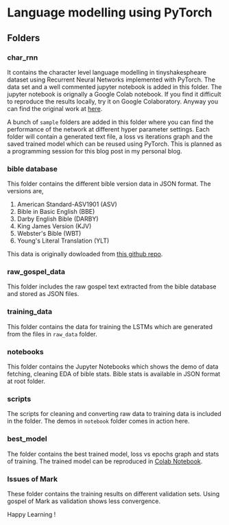 # Language modelling using PyTorch

## Folders

### char_rnn

It contains the character level language modelling in tinyshakespheare dataset using Recurrent Neural Networks implemented with PyTorch. The data set and a well commented jupyter notebook is added in this folder. The jupyter notebook is orignally a Google Colab notebook. If you find it difficult to reproduce the results locally, try it on Google Colaboratory. Anyway you can find the original work at [here](https://drive.google.com/file/d/12pEy-aOS0_PiVkFgxyINmBbtuvB5TqV5/view?usp=sharing).   

A bunch of `sample` folders are added in this folder where you can find the performance of the network at different hyper parameter settings. Each folder will contain a generated text file, a loss vs iterations graph and the saved trained model which can be reused using PyTorch. This is planned as a programming session for this blog post in my personal blog.

### bible database  

This folder contains the different bible version data in JSON format. The versions are, 

1. American Standard-ASV1901 (ASV)
2. Bible in Basic English (BBE)
3. Darby English Bible (DARBY)
4. King James Version (KJV)
5. Webster's Bible (WBT)
6. Young's Literal Translation (YLT)

This data is originally dowloaded from [this github repo](https://github.com/scrollmapper/bible_databases). 

### raw_gospel_data 

This folder includes the raw gospel text extracted from the bible database and stored as JSON files.  

### training_data 

This folder contains the data for training the LSTMs which are generated from the files in `raw_data` folder.  

### notebooks 

This folder contains the Jupyter Notebooks which shows the demo of data fetching, cleaning EDA of bible stats. Bible stats is available in JSON format at root folder. 

### scripts

The scripts for cleaning and converting raw data to training data is included in the folder. The demos in `notebook` folder comes in action here. 

### best_model 

The folder contains the best trained model, loss vs epochs graph and stats of training. The trained model can be reproduced in [Colab Notebook](https://colab.research.google.com/drive/1euakjbNiZgCfbmCWzT6pIZB2MYZbHjk-).

### Issues of Mark

These folder contains the training results on different validation sets. Using gospel of Mark as validation shows less convergence. 

Happy Learning !